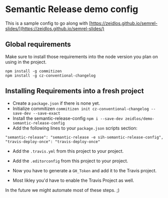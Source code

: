 # Semantic Release demo config

This is a sample config to go along with [https://zeidlos.github.io/semrel-slides/](https://zeidlos.github.io/semrel-slides/)

## Global requirements
Make sure to install those requirements into the node version you plan on using in the project.
```
npm install -g commitizen
npm install -g cz-conventional-changelog
```
## Installing Requirements into a fresh project
* Create a `package.json` if there is none yet.
* Initialize commitizen `commitizen init cz-conventional-changelog --save-dev --save-exact`
* Install the semantic-release-config `npm i --save-dev zeidlos/demo-semantic-release-config`
* Add the following lines to your `package.json` scripts section: 
```
"semantic-release": "semantic-release -e sih-semantic-release-config",
"travis-deploy-once": "travis-deploy-once"
```
* Add the `.travis.yml` from this project to your project.
* Add the `.editorconfig` from this project to your project.

* Now you have to generate a `GH_Token` and add it to the Travis project.
* Most likley you'd have to enable the Travis Project as well.

In the future we might automate most of these steps. ;)
